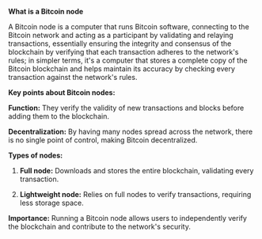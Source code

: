 **What is a Bitcoin node** 

A Bitcoin node is a computer that runs Bitcoin software, connecting to the Bitcoin network and acting as a participant by validating and relaying transactions, essentially ensuring the integrity and consensus of the blockchain by verifying that each transaction adheres to the network's rules; in simpler terms, it's a computer that stores a complete copy of the Bitcoin blockchain and helps maintain its accuracy by checking every transaction against the network's rules.

**Key points about Bitcoin nodes:**

**Function:**
They verify the validity of new transactions and blocks before adding them to the blockchain. 

**Decentralization:**
By having many nodes spread across the network, there is no single point of control, making Bitcoin decentralized. 

**Types of nodes:**

1. **Full node:** Downloads and stores the entire blockchain, validating every transaction. 

1. **Lightweight node:** Relies on full nodes to verify transactions, requiring less storage space. 

**Importance:**
Running a Bitcoin node allows users to independently verify the blockchain and contribute to the network's security.

